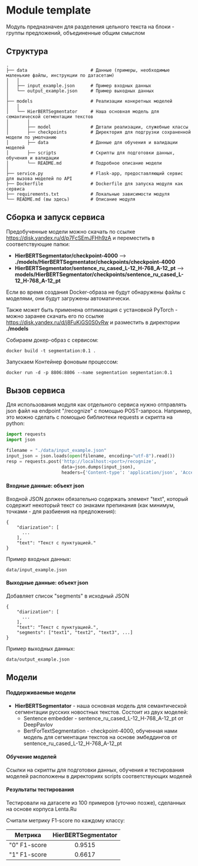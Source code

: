 # Module template

Модуль предназначен для разделения цельного текста на блоки - группы предложений, объединенные общим смыслом


## Структура

    .
    ├── data                        # Данные (примеры, необходимые маленькие файлы, инструкции по датасетам)
    │   │
    │   ├── input_example.json      # Пример входных данных
    │   └── output_example.json     # Пример выходных данных
    │
    ├── models                      # Реализации конкретных моделей
    │   │ 
    │   └── HierBERTSegmentator     # Наша основная модель для семантической сегментации текстов
    │       │
    │       ├── model               # Детали реализации, служебные классы
    │       ├── checkpoints         # Директория для подгрузки сохраненной модели по умолчанию
    │       ├── data                # Данные для обучения и валидации моделей
    │       ├── scripts             # Скрипты для подготовки данных, обучения и валидации
    │       └── README.md           # Подробное описание модели
    │ 
    ├── service.py                  # Flask-app, предоставляющий сервис для вызова моделей по API
    ├── Dockerfile                  # Dockerfile для запуска модуля как сервиса
    ├── requirements.txt            # Локальные зависимости модуля
    └── README.md (вы здесь)        # Описание модуля

## Сборка и запуск сервиса

Предобученные модели можно скачать по ссылке https://disk.yandex.ru/d/p7FcSEmJFHh9zA и переместить в соответствующие папки:

* **HierBERTSegmentator/checkpoint-4000** --> **./models/HierBERTSegmentator/checkpoints/checkpoint-4000**
* **HierBERTSegmentator/sentence_ru_cased_L-12_H-768_A-12_pt** --> **models/HierBERTSegmentator/checkpoints/sentence_ru_cased_L-12_H-768_A-12_pt**

Если во время создания Docker-образа не будут обнаружены файлы с моделями, они будут загружены автоматически.

Также может быть применена оптимизация с установкой PyTorch - можно заранее скачать его по ссылке https://disk.yandex.ru/d/j8FuKiGS0S0vRw 
и разместить в директории **./models**

Собираем докер-образ с сервисом:
```commandline
docker build -t segmentation:0.1 .
```
Запускаем Контейнер фоновым процессом:
```commandline
docker run -d -p 8806:8806 --name segmentation segmentation:0.1
```

## Вызов сервиса

Для использования модуля как отдельного сервиса нужно отправлять
json файл на endpoint "/recognize" с помощью POST-запроса. Например, 
это можно сделать с помощью библиотеки requests и скрипта на python:

```python
import requests
import json

filename = "./data/input_example.json"
input_json = json.loads(open(filename, encoding="utf-8").read())
resp = requests.post('http://localhost:<port>/recognize', 
                     data=json.dumps(input_json), 
                     headers={'Content-type': 'application/json', 'Accept': 'text/plain'})
```

#### Входные данные: объект json

Входной JSON должен обязательно содержать элемент "text", который содержит некоторый текст со знаками препинания 
(как минимум, точками - для разбиения на предложения):

```
{
    "diarization": [
      ...   
    ],
    "text": "Текст с пунктуацией."
}
```

Пример входных данных:

```data/input_example.json```

#### Выходные данные: объект json

Добавляет список "segments" в исходный JSON


```
{
    "diarization": [
      ...   
    ],
    "text": "Текст с пунктуацией.",
    "segments": ["text1", "text2", "text3", ...]
}
```

Пример выходных данных:

```data/output_example.json```

## Модели

#### Поддерживаемые модели

* **HierBERTSegmentator** - наша основная модель для семантической сегментации русских новостных текстов. Состоит из двух моделей:
  * Sentence embedder - sentence_ru_cased_L-12_H-768_A-12_pt от DeepPavlov
  * BertForTextSegmentation - checkpoint-4000, обученная нами модель для сегментации текстов на основе эмбеддингов 
    от sentence_ru_cased_L-12_H-768_A-12_pt 

#### Обучение моделей

Ссылки на скрипты для подготовки данных, обучения и тестирования моделей расположены в директориях scripts соответствующих моделей

#### Результаты тестирования

Тестировали на датасете из 100 примеров (уточню позже), сделанных на основе корпуса Lenta.Ru

Считали метрику F1-score по каждому классу:

| Метрика       | HierBERTSegmentator |
|---------------|:-------------------:|
| "0" F1-score  |       0.9515        |
| "1" F1-score  |       0.6617        |
